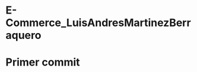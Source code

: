 # E-Commerce_LuisAndresMartinezBerraquero
# Primer commit

<!-- 
http://localhost:3977/api/v1/usuario
{
    Movil: "123456789",
    Clave: "12345"
} 
-->